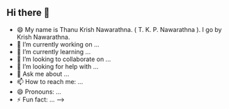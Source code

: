## Hi there 👋

- 😄 My name is Thanu Krish Nawarathna. ( T. K. P. Nawarathna ). I go by Krish Nawarathna. 
- 🔭 I’m currently working on ...
- 🌱 I’m currently learning ...
- 👯 I’m looking to collaborate on ...
- 🤔 I’m looking for help with ...
- 💬 Ask me about ...
- 📫 How to reach me: ...
- 😄 Pronouns: ...
- ⚡ Fun fact: ...
-->
